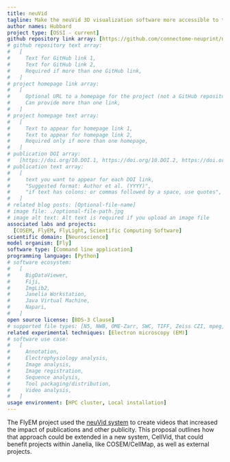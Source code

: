 ```yaml
---
title: neuVid
tagline: Make the neuVid 3D visualization software more accessible to the community.
author names: Hubbard
project type: [OSSI - current]
github repository link array: [https://github.com/connectome-neuprint/neuVid]
# github repository text array:
#   [
#     Text for GitHub link 1,
#     Text for GitHub link 2,
#     Required if more than one GitHub link,
#   ]
# project homepage link array:
#   [
#     Optional URL to a homepage for the project (not a GitHub repository),
#     Can provide more than one link,
#   ]
# project homepage text array:
#   [
#     Text to appear for homepage link 1,
#     Text to appear for homepage link 2,
#     Required only if more than one homepage,
#   ]
# publication DOI array:
#   [https://doi.org/10.DOI.1, https://doi.org/10.DOI.2, https://doi.org/10.DOI.n]
# publication text array:
#   [
#     text you want to appear for each DOI link,
#     "Suggested format: Author et al. (YYYY)",
#     "if text has colons: or commas followed by a space, use quotes",
#   ]
# related blog posts: [Optional-file-name]
# image file: ./optional-file-path.jpg
# image alt text: Alt text is required if you upload an image file
associated labs and projects:
  [COSEM, FlyEM, FlyLight, Scientific Computing Software]
scientific domain: [Neuroscience]
model organism: [Fly]
software type: [Command line application]
programming language: [Python]
# software ecosystem:
#   [
#     BigDataViewer,
#     Fiji,
#     ImgLib2,
#     Janelia Workstation,
#     Java Virtual Machine,
#     Napari,
#   ]
open source license: [BDS-3 Clause]
# supported file types: [N5, NWB, OME-Zarr, SWC, TIFF, Zeiss CZI, mpeg, avi]
related experimental techniques: [Electron microscopy (EM)]
# software use case:
#   [
#     Annotation,
#     Electrophysiology analysis,
#     Image analysis,
#     Image registration,
#     Sequence analysis,
#     Tool packaging/distribution,
#     Video analysis,
#   ]
usage environment: [HPC cluster, Local installation]
---
```


The FlyEM project used the [neuVid system](https://github.com/connectome-neuprint/neuVid) to create videos that increased the impact of publications and other publicity. This proposal outlines how that approach could be extended in a new system, CellVid, that could benefit projects within Janelia, like COSEM/CellMap, as well as external projects.
